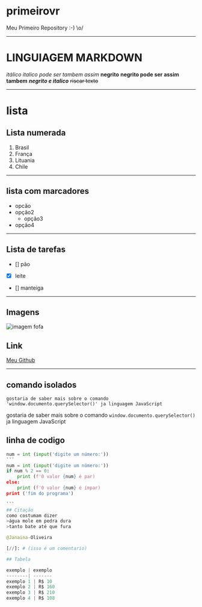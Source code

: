 # primeirovr
 Meu Primeiro Repository :-)
\o/
***
# LINGUIAGEM MARKDOWN
_itálico_
*italico pode ser tambem assim*
__negrito__
**negrito pode ser assim tambem**
_**negrito e italico**_
~~riscar texto~~
***
# lista
## Lista numerada
1. Brasil 
2. França 
8. Lituania
0. Chile
***
## lista com marcadores
 * opcão 
 * opção2
    * opção3
 * opção4
***
## Lista de tarefas 

- [] pão
- [x] leite 
- [] manteiga
 ***
## Imagens
 ![imagem fofa](https://c.tenor.com/Rymj4MuTQIEAAAAj/peach-cat.gif)
 ## Link
 [Meu Github](https://github.com/Janaina-Oliveira)
***
## comando isolados 
    gostaria de saber mais sobre o comando 'window.documento.querySelector()' ja linguagem JavaScript
gostaria de saber mais sobre o comando `window.documento.querySelector()` ja linguagem JavaScript
## linha de codigo
~~~ python
num = int (input('digite um número:'))
```
num = int (input('digite um número:'))
if num % 2 == 0:
    print (f'0 valor {num} é par)
else:
    print (f'0 valor {num} é ímpar)
print ('fim do programa')

```
## Citação
como costumam dizer 
>água mole em pedra dura 
>tanto bate até que fura 

@Janaina-Oliveira

[//]: # (isso é um comentario)

## Tabela

exemplo | exemplo
--------| -------
exemplo 1 | R$ 10
exemplo 2 | R$ 160
exemplo 3 | R$ 210
exemplo 4 | R$ 108